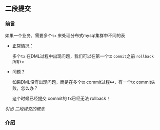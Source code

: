 ## 二段提交

### 前言

如果一个业务，需要多个`tx` 来处理分布式mysql集群中不同的表

- 正常情况：

    多个`tx` 在DML过程中出现问题，我们可以在第一个tx  `commit`之前 `rollback 所有tx`

- 问题？

    如果DML没有出现问题，而是在多个tx commit过程中，有一个tx commit失败，怎么办？

    这个时候已经提交 commit的 tx已经无法 rollback！

*引出 二段提交的概念* 

### 介绍





